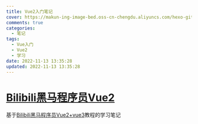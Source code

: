 ```yaml
---
title: Vue2入门笔记
cover: https://makun-ing-image-bed.oss-cn-chengdu.aliyuncs.com/hexo-gitee-blog/article/_post/notes/vue2/cover.png
comments: true
categories:
  - 笔记
tags:
  - Vue入门
  - Vue2
  - 学习
date: 2022-11-13 13:35:28
updated: 2022-11-13 13:35:28
---
```


# [Bilibili黑马程序员Vue2](https://www.bilibili.com/video/BV1zq4y1p7ga/?vd_source=43f3f41b9a99cfe3d5248db59a3897c7)
基于[Bilibili黑马程序员Vue2+vue3](https://www.bilibili.com/video/BV1zq4y1p7ga/?vd_source=43f3f41b9a99cfe3d5248db59a3897c7)教程的学习笔记
